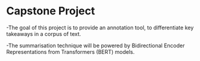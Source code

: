 # Capstone Project

-The goal of this project is to provide an annotation tool, to differentiate key takeaways in a corpus of text. 

-The summarisation technique will be powered by Bidirectional Encoder Representations from Transformers (BERT) models. 
